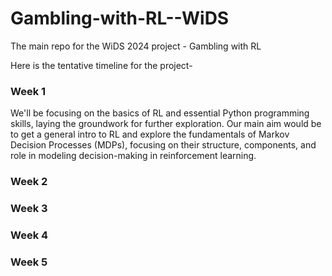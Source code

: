 # Gambling-with-RL--WiDS
The main repo for the WiDS 2024 project - Gambling with RL

Here is the tentative timeline for the project-
### Week 1
We'll be focusing on the basics of RL and essential Python programming skills, laying the groundwork for further exploration.
Our main aim would be to get a general intro to RL and explore the fundamentals of Markov Decision Processes (MDPs), focusing on their structure, components, and role in modeling decision-making in reinforcement learning.

### Week 2 
### Week 3 
### Week 4 
### Week 5 
